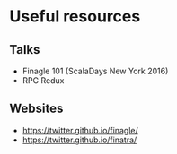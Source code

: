# Useful resources


## Talks

- Finagle 101 (ScalaDays New York 2016)
- RPC Redux


## Websites

- https://twitter.github.io/finagle/
- https://twitter.github.io/finatra/
